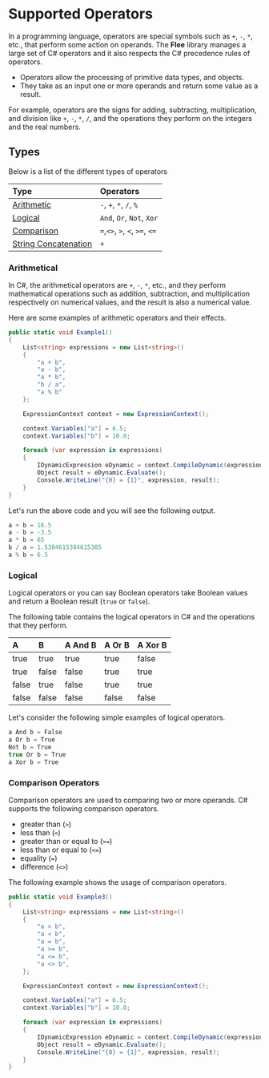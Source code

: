 ﻿---
PermaID: 100007
Name: Supported Operators
---

# Supported Operators

In a programming language, operators are special symbols such as `+`, `-`, `*`, etc., that perform some action on operands. The **Flee** library manages a large set of C# operators and it also respects the C# precedence rules of operators.

 - Operators allow the processing of primitive data types, and objects. 
 - They take as an input one or more operands and return some value as a result. 
 
For example, operators are the signs for adding, subtracting, multiplication, and division like `+`, `-`, `*`, `/`, and the operations they perform on the integers and the real numbers.

## Types

Below is a list of the different types of operators

| Type                                           | Operators                                                          |
|:-----------------------------------------------|:-------------------------------------------------------------------|
| [Arithmetic](#arithmetic)                      | `-`, `+`, `*`, `/`, `%`                                |
| [Logical](#logical)                            | `And`, `Or`, `Not`, `Xor`                                               |
| [Comparison](#comparison)                      | `=`,`<>`, `>`, `<`, `>=`, `<=`                                    |
| [String Concatenation](#string-concatenation)  | `+`                                                                |

### Arithmetical

In C#, the arithmetical operators are `+`, `-`, `*`, etc., and they perform mathematical operations such as addition, subtraction, and multiplication respectively on numerical values, and the result is also a numerical value.

Here are some examples of arithmetic operators and their effects.

```csharp
public static void Example1()
{
    List<string> expressions = new List<string>()
    {
        "a + b",
        "a - b",
        "a * b",
        "b / a",
        "a % b"
    };

    ExpressionContext context = new ExpressionContext();

    context.Variables["a"] = 6.5;
    context.Variables["b"] = 10.0;

    foreach (var expression in expressions)
    {
        IDynamicExpression eDynamic = context.CompileDynamic(expression);
        Object result = eDynamic.Evaluate();
        Console.WriteLine("{0} = {1}", expression, result);
    }
}
```

Let's run the above code and you will see the following output.

```csharp
a + b = 16.5
a - b = -3.5
a * b = 65
b / a = 1.5384615384615385
a % b = 6.5
```    

### Logical

Logical operators or you can say Boolean operators take Boolean values and return a Boolean result (`true` or `false`).

The following table contains the logical operators in C# and the operations that they perform.

| A        | B         | A And B             | A Or B           | A Xor B             |
|:---------|:----------|:--------------------|:-----------------|:--------------------|
| true     | true      | true                | true             | false               |
| true     | false     | false               | true             | true                |
| false    | true      | false               | true             | true                |
| false    | false     | false               | false            | false               |

Let's consider the following simple examples of logical operators.

```csharp
a And b = False
a Or b = True
Not b = True
true Or b = True
a Xor b = True
```

### Comparison Operators

Comparison operators are used to comparing two or more operands. C# supports the following comparison operators.

- greater than (`>`)
- less than (`<`)
- greater than or equal to (`>=`)
- less than or equal to (`<=`)
- equality (`=`)
- difference (`<>`)

The following example shows the usage of comparison operators.

```csharp
public static void Example3()
{
    List<string> expressions = new List<string>()
    {
        "a > b",
        "a < b",
        "a = b",
        "a >= b",
        "a <= b",
        "a <> b",
    };

    ExpressionContext context = new ExpressionContext();

    context.Variables["a"] = 6.5;
    context.Variables["b"] = 10.0;

    foreach (var expression in expressions)
    {
        IDynamicExpression eDynamic = context.CompileDynamic(expression);
        Object result = eDynamic.Evaluate();
        Console.WriteLine("{0} = {1}", expression, result);
    }
}
```
